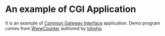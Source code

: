 # An example of CGI Application

It is an example of [Common Gateway Interface](https://en.wikipedia.org/wiki/Common_Gateway_Interface) application.
Demo program comes from [WwwCounter](http://www.tohoho-web.com/soft/wcnt.htm) authored by [tohoho](http://www.tohoho-web.com/wwwquest.htm).
